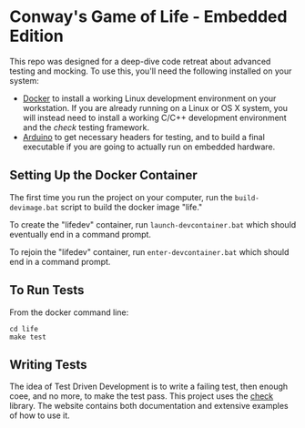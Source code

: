 # Conway's Game of Life - Embedded Edition

This repo was designed for a deep-dive code retreat about advanced testing and mocking.  To use this, you'll need the following installed on your system:

- [Docker](http://docker.com) to install a working Linux development environment on your workstation.  If you are already running on a Linux or OS X system, you will instead need to install a working C/C++ development environment and the *check* testing framework.
- [Arduino](http://arduino.cc) to get necessary headers for testing, and to build a final executable if you are going to actually run on embedded hardware.

## Setting Up the Docker Container

The first time you run the project on your computer, run the `build-devimage.bat` script to build the docker image "life."

To create the "lifedev" container, run `launch-devcontainer.bat` which should eventually end in a command prompt.

To rejoin the "lifedev" container, run `enter-devcontainer.bat` which should end in a command prompt.

## To Run Tests

From the docker command line:

    cd life
    make test

## Writing Tests

The idea of Test Driven Development is to write a failing test, then enough coee, and no more, to make the test pass.  This project uses the [check](https://libcheck.github.io/check/) library.  The website contains both documentation and extensive examples of how to use it.